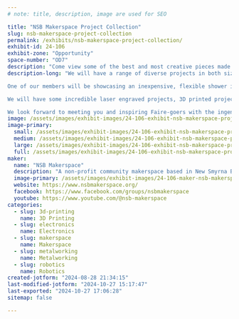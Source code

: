 ```yaml
---
# note: title, description, image are used for SEO

title: "NSB Makerspace Project Collection"
slug: nsb-makerspace-project-collection
permalink: /exhibits/nsb-makerspace-project-collection/
exhibit-id: 24-106
exhibit-zone: "Opportunity"
space-number: "OD7"
description: "Come view some of the best and most creative pieces made by our members through the year."
description-long: "We will have a range of diverse projects in both size and scope completed through classes and hobby work from our youngest Maker Scouts to our seasoned makers from throughout the year. 

One of our members will be showcasing an inexpensive, flexible shower installation (no one will get wet!). 

We will have some incredible laser engraved projects, 3D printed projects, wood-turning projects, aquaponics installations and more, all created by our members. 

We look forward to meeting you and inspiring Faire-goers with the ingenuity of our membership!"
image: /assets/images/exhibit-images/24-106-exhibit-nsb-makerspace-project-collection-dave-large.jpg
image-primary: 
  small: /assets/images/exhibit-images/24-106-exhibit-nsb-makerspace-project-collection-dave-small.jpg
  medium: /assets/images/exhibit-images/24-106-exhibit-nsb-makerspace-project-collection-dave-medium.jpg
  large: /assets/images/exhibit-images/24-106-exhibit-nsb-makerspace-project-collection-dave-large.jpg
  full: /assets/images/exhibit-images/24-106-exhibit-nsb-makerspace-project-collection-dave-full.jpg
maker: 
  name: "NSB Makerspace"
  description: "A non-profit community makerspace based in New Smyrna Beach, primarily focused on education through a variety of STEM classes. Projects have ranged from copper roses to 3D design & printing classes. We were founded in 2016 as a Raspberry Pi for Beginners Club and have grown over the last 8 years into a multifaceted community creation and learning space. "
  image-primary: /assets/images/exhibit-images/24-106-maker-nsb-makerspace-project-collection-logo-transparent-background-medium.png
  website: https://www.nsbmakerspace.org/
  facebook: https://www.facebook.com/groups/nsbmakerspace
  youtube: https://www.youtube.com/@nsb-makerspace
categories: 
  - slug: 3d-printing
    name: 3D Printing
  - slug: electronics
    name: Electronics
  - slug: makerspace
    name: Makerspace
  - slug: metalworking
    name: Metalworking
  - slug: robotics
    name: Robotics
created-jotform: "2024-08-28 21:34:15"
last-modified-jotform: "2024-10-27 15:17:47"
last-exported: "2024-10-27 17:06:28"
sitemap: false

---
```

